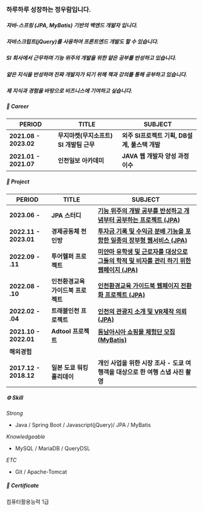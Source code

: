 ### 하루하루 성장하는 **정우람**입니다.

##### 자바-스프링 (JPA, MyBatis) 기반의 백엔드 개발자 입니다.
##### 자바스크립트(jQuery)를 사용하여 프론트엔드 개발도 할 수 있습니다.
##### SI 회사에서 근무하며 기능 위주의 개발을 위한 얕은 공부를 반성하고 있습니다.
##### 얕은 지식을 반성하며 진짜 개발자가 되기 위해 책과 강의를 통해 공부하고 있습니다.
##### 제 지식과 경험을 바탕으로 비즈니스에 기여하고 싶습니다.

##### 🏢 Career

| PERIOD | TITLE | SUBJECT |
| ------- | ------- | ------- | 
| **2021.08 - 2023.02** | **무지마켓(무지소프트) SI 개발팀 근무** | **외주 SI프로젝트 기획, DB설계, 풀스택 개발** |
| **2021.01 - 2021.07** | **인천일보 아카데미** | **JAVA 웹 개발자 양성 과정 이수** |

##### 📄 Project  

| PERIOD | TITLE | SUBJECT |
| ------- | ------- | -------|
| **2023.06 -** | **JPA 스터디** | [**기능 위주의 개발 공부를 반성하고 개념부터 공부하는 프로젝트 (JPA)**](https://github.com/maroowj/jpaStudy) |
| **2022.11 - 2023.01** | **경제공동체 천인방** | [**투자금 기록 및 수익금 분배 기능을 포함한 일종의 장부형 웹서비스 (JPA)**](https://github.com/maroowj/profitDivision) |
| **2022.09 - .11** | **투어헬퍼 프로젝트** | [**미얀마 유학생 및 근로자를 대상으로 그들의 학적 및 비자를 관리 하기 위한 웹페이지 (JPA)**](https://github.com/maroowj/tourHelper) | 
| **2022.08 - .10** | **인천환경교육 가이드북 프로젝트** | [**인천환경교육 가이드북 웹페이지 전환화 프로젝트 (JPA)**](https://github.com/maroowj/ecoEdu) |
| **2022.02 - .04** | **트래블인천 프로젝트** | [**인천의 관광지 소개 및 VR제작 의뢰 (JPA)**](https://github.com/maroowj/travelIncheon) |
| **2021.10 - 2022.01** | **Adtool 프로젝트** | [**동남아시아 쇼핑몰 체험단 모집 (MyBatis)**](https://github.com/maroowj/adtool) |
| **해외경험** | | |
| **2017.12 - 2018.12** | **일본 도쿄 워킹홀리데이** | **개인 사업을 위한 시장 조사 - 도쿄 여행객을 대상으로 한 여행 스냅 사진 촬영** |

##### ⚙️ Skill  
*Strong*
* Java / Spring Boot / Javascript(jQuery)/ JPA / MyBatis

*Knowledgeable*
* MySQL / MariaDB / QueryDSL

*ETC*
* Git / Apache-Tomcat

##### 📜 Certificate
컴퓨터활용능력 1급 
